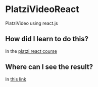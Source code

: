# PlatziVideoReact
PlatziVideo using react.js

## How did I learn to do this?
In the [platzi react course](https://platzi.com/clases/react/)

## Where can I see the result?
In [this link](https://alan4dev.github.io/PlatziVideoReact)
